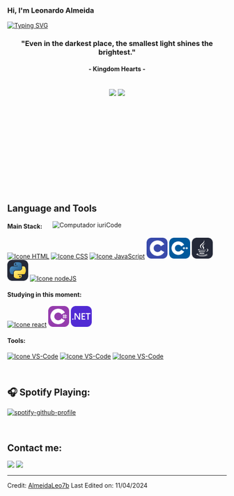 ### Hi, I'm Leonardo Almeida

[![Typing SVG](https://readme-typing-svg.herokuapp.com?color=FF3670&size=35&center=true&vCenter=true&width=1000&lines=I'm+Computer+Science+Student)](https://git.io/typing-svg)

<h3 align="center">"Even in the darkest place, the smallest light shines the brightest."</h3>
<h4 align="center">- Kingdom Hearts -</h4>

<br>

<div align="center" style="margin-bottom:200px">
 <img width=45% align="center" src="https://github-readme-stats.vercel.app/api?username=AlmeidaLeo7b&theme=dark&show_icons=true" />
 <img width=40% align="center" src="https://github-readme-stats.vercel.app/api/top-langs/?username=AlmeidaLeo7b&layout=compact&theme=dark" />
</div>


<br>

## Language and Tools

<img src="https://raw.githubusercontent.com/MicaelliMedeiros/micaellimedeiros/master/image/computer-illustration.png" min-width="400px" max-width="400px" width="400px" align="right" alt="Computador iuriCode">

#### Main Stack:
  [<img height="48px" width="48px" alt="Icone HTML" src="https://skillicons.dev/icons?i=html"/>](https://developer.mozilla.org/en-US/docs/Web/HTML)
  [<img height="48px" width="48px" alt="Icone CSS" src="https://skillicons.dev/icons?i=css"/>](https://developer.mozilla.org/en-US/docs/Web/CSS)
  [<img height="48px" width="48px" alt="Icone JavaScript" src="https://skillicons.dev/icons?i=js"/>](https://developer.mozilla.org/en-US/docs/Web/JavaScript)
  [<img height="48px" width="48px" alt="Icone C" src="https://raw.githubusercontent.com/tandpfun/skill-icons/65dea6c4eaca7da319e552c09f4cf5a9a8dab2c8/icons/C.svg"/>](https://devdocs.io/c/)
  [<img height="48px" width="48px" alt="Icone C++" src="https://github.com/tandpfun/skill-icons/blob/main/icons/CPP.svg"/>](https://devdocs.io/cpp/)
  [<img height="48px" width="48px" alt="Icone Java" src="https://github.com/tandpfun/skill-icons/blob/main/icons/Java-Dark.svg"/>](https://docs.oracle.com/en/java/)
  [<img height="48px" width="48px" alt="Icone Python" src="https://github.com/tandpfun/skill-icons/raw/main/icons/Python-Dark.svg"/>](https://docs.python.org/3/)
  [<img height="48px" width="48px" alt="Icone nodeJS" src="https://skillicons.dev/icons?i=nodejs"/>](https://nodejs.org/en)



#### Studying in this moment:
  [<img height="48px" width="48px" alt="Icone react" src="https://skillicons.dev/icons?i=react"/>](https://react.dev/)
  [<img height="48px" width="48px" alt="Icone CS" src="https://github.com/tandpfun/skill-icons/blob/main/icons/CS.svg"/>](https://learn.microsoft.com/en-us/dotnet/csharp/)
  [<img height="48px" width="48px" alt="Icone V" src="https://github.com/tandpfun/skill-icons/blob/main/icons/DotNet.svg"/>](https://learn.microsoft.com/en-us/dotnet/)

#### Tools:

  [<img height="48px" width="48px" alt="Icone VS-Code" src="https://skillicons.dev/icons?i=vscode"/>](https://code.visualstudio.com/)
  [<img height="48px" width="48px" alt="Icone VS-Code" src="https://skillicons.dev/icons?i=github"/>](https://github.com/)
  [<img height="48px" width="48px" alt="Icone VS-Code" src="https://skillicons.dev/icons?i=git"/>](https://git-scm.com/)

<br>

## 🎧 Spotify Playing:
[![spotify-github-profile](https://spotify-github-profile.vercel.app/api/view?uid=31mxqfoa6xecnvymfrtxfof6stha&cover_image=true&theme=novatorem&show_offline=true&background_color=121212&interchange=true&bar_color=53b14f&bar_color_cover=false)](https://github.com/kittinan/spotify-github-profile)

<br>

## Contact me:
<div>
<a href ="mailto: almeidaleo7b@gmail.com"><img loading="lazy" src="https://img.shields.io/badge/Gmail-D14836?style=for-the-badge&logo=gmail&logoColor=white" target="_blank"></a>
<a href="www.linkedin.com/in/leoalmeida-589440221" target="_blank"><img loading="lazy" src="https://img.shields.io/badge/-LinkedIn-%230077B5?style=for-the-badge&logo=linkedin&logoColor=white" target="_blank"></a>   
</div>


------
Credit: [AlmeidaLeo7b](https://github.com/AlmeidaLeo7b)
Last Edited on: 11/04/2024

